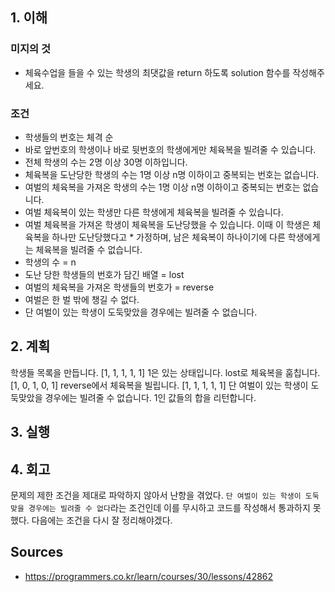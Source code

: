 ## 1. 이해

### 미지의 것

* 체육수업을 들을 수 있는 학생의 최댓값을 return 하도록 solution 함수를 작성해주세요.

### 조건

* 학생들의 번호는 체격 순
* 바로 앞번호의 학생이나 바로 뒷번호의 학생에게만 체육복을 빌려줄 수 있습니다.
* 전체 학생의 수는 2명 이상 30명 이하입니다.
* 체육복을 도난당한 학생의 수는 1명 이상 n명 이하이고 중복되는 번호는 없습니다.
* 여벌의 체육복을 가져온 학생의 수는 1명 이상 n명 이하이고 중복되는 번호는 없습니다.
* 여벌 체육복이 있는 학생만 다른 학생에게 체육복을 빌려줄 수 있습니다.
* 여벌 체육복을 가져온 학생이 체육복을 도난당했을 수 있습니다. 이때 이 학생은 체육복을 하나만 도난당했다고 * 가정하며, 남은 체육복이 하나이기에 다른 학생에게는 체육복을 빌려줄 수 없습니다.
* 학생의 수 = n
* 도난 당한 학생들의 번호가 담긴 배열 = lost
* 여벌의 체육복을 가져온 학생들의 번호가 = reverse
* 여벌은 한 벌 밖에 챙길 수 없다.
* 단 여벌이 있는 학생이 도둑맞았을 경우에는 빌려줄 수 없습니다.

## 2. 계획

학생들 목록을 만듭니다. [1, 1, 1, 1, 1] 
1은 있는 상태입니다.
lost로 체육복을 훔칩니다. [1, 0, 1, 0, 1]
reverse에서 체육복을 빌립니다. [1, 1, 1, 1, 1]
단 여벌이 있는 학생이 도둑맞았을 경우에는 빌려줄 수 없습니다.
1인 값들의 합을 리턴합니다.

## 3. 실행

## 4. 회고

문제의 제한 조건을 제대로 파악하지 않아서 난항을 겪었다. `단 여벌이 있는 학생이 도둑맞을 경우에는 빌려줄 수 없다`라는 조건인데 이를 무시하고 코드를 작성해서 통과하지 못했다. 다음에는 조건을 다시 잘 정리해야겠다.

## Sources

* <https://programmers.co.kr/learn/courses/30/lessons/42862>